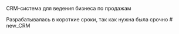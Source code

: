 CRM-система для ведения бизнеса по продажам

Разрабатывалась в короткие сроки, так как нужна была срочно
 
 
#   n e w _ C R M  
 